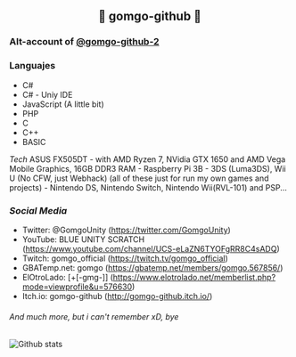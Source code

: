 <h2 align="center">🎉 gomgo-github 🎉</h2>

### Alt-account of [@gomgo-github-2](https://github.com/gomgo-github-2)

### Languajes

- C#
- C# - Uniy IDE
- JavaScript (A little bit)
- PHP
- C
- C++
- BASIC

_Tech_
  ASUS FX505DT - with AMD Ryzen 7, NVidia GTX 1650 and AMD Vega Mobile Graphics, 16GB DDR3 RAM - Raspberry Pi 3B - 3DS (Luma3DS), Wii U (No CFW, just Webhack) (all of these just for run my own games and projects) - Nintendo DS, Nintendo Switch, Nintendo Wii(RVL-101) and PSP...
  
### _Social Media_
 - Twitter: @GomgoUnity (https://twitter.com/GomgoUnity)
 - YouTube: BLUE UNITY SCRATCH (https://www.youtube.com/channel/UCS-eLaZN6TYOFgRR8C4sADQ)
 - Twitch: gomgo_official (https://twitch.tv/gomgo_official)
 - GBATemp.net: gomgo (https://gbatemp.net/members/gomgo.567856/)
 - ElOtroLado: [+[-gmg-]] (https://www.elotrolado.net/memberlist.php?mode=viewprofile&u=576630)
 - Itch.io: gomgo-github (http://gomgo-github.itch.io/)

###### And much more, but i can't remember xD, bye

![Github stats](https://github-readme-stats.vercel.app/api?username=gomgo-github)
